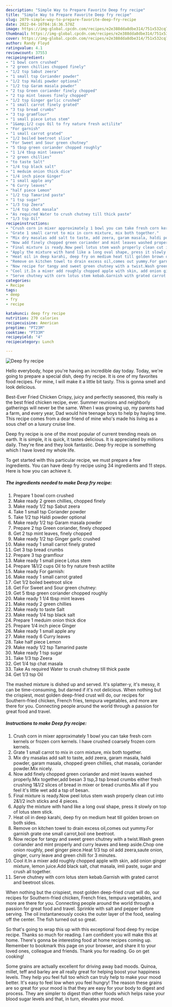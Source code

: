 ```yaml
---
description: "Simple Way to Prepare Favorite Deep fry recipe"
title: "Simple Way to Prepare Favorite Deep fry recipe"
slug: 2079-simple-way-to-prepare-favorite-deep-fry-recipe
date: 2022-04-16T04:16:36.578Z
image: https://img-global.cpcdn.com/recipes/e2e388dda8dbe314/751x532cq70/deep-fry-recipe-recipe-main-photo.jpg
thumbnail: https://img-global.cpcdn.com/recipes/e2e388dda8dbe314/751x532cq70/deep-fry-recipe-recipe-main-photo.jpg
cover: https://img-global.cpcdn.com/recipes/e2e388dda8dbe314/751x532cq70/deep-fry-recipe-recipe-main-photo.jpg
author: Randy Floyd
ratingvalue: 4.1
reviewcount: 37553
recipeingredient:
- "1 bowl corn crushed"
- "2 green chillies chopped finely"
- "1/2 tsp Sabut zeera"
- "1 small tsp Coriander powder"
- "1/2 tsp Haldi powder optional"
- "1/2 tsp Garam masala powder"
- "2 tsp Green coriander finely chopped"
- "2 tsp mint leaves finely chopped"
- "1/2 tsp Ginger garlic crushed"
- "1 small carrot finely grated"
- "3 tsp bread crumbs"
- "3 tsp gramflour"
- "1 small piece Lotus stem"
- "1&amp;1/2 cups Oil to fry nature fresh actilite"
- "For garnish"
- "1 small carrot grated"
- "1/2 boiled beetroot slice"
- "For Sweet and Sour green chutney"
- "5 tbsp green coriander chopped roughly"
- "1 1/4 tbsp mint leaves"
- "2 green chillies"
- "to taste Salt"
- "1/4 tsp black salt"
- "1 meduim onion thick dice"
- "1/4 inch piece Ginger"
- "1 small apple any"
- "6 Curry leaves"
- "half piece Lemon"
- "1/2 tsp Tamarind paste"
- "1 tsp sugar"
- "1/3 tsp Zeera"
- "1/4 tsp chat masala"
- "As required Water to crush chutney till thick paste"
- "1/3 tsp Oil"
recipeinstructions:
- "Crush corn in mixer approximately 1 bowl you can take fresh corn kernels or frozen corn kernels. I have crushed coarsely frozen corn kernels."
- "Grate 1 small carrot to mix in corn mixture, mix both together."
- "Mix dry masalas add salt to taste, add zeera, garam masala, haldi powder, garam masala, chopped green chillies, chat masala, coriander powder.Mix nicely."
- "Now add finely chopped green coriander and mint leaves washed properly.Mix together,add besan 3 tsp,3 tsp bread crumbs either fresh crushing 1&amp;1/2 slices of bread in mixer or bread crumbs.Mix all if you feel it&#39;s little wet add a tsp of besan."
- "Final mixture is ready.Now peel lotus stem wash properly clean cut into 2&amp;1/2 inch sticks and 4 pieces."
- "Apply the mixture with hand like a long oval shape, press it slowly on top of lotus stem stick."
- "Heat oil in deep karahi, deep fry on medium heat till golden brown on both sides."
- "Remove on kitchen towel to drain excess oil,comes out yummy.For garnish grate one small carrot,boil one beetroot."
- "Now recipe for tangy and sweet green chutney with a twist.Wash green coriander and mint properly and curry leaves and keep aside.Chop one onion roughly, peel ginger piece.Heat 1/3 tsp oil add zeera,saute onion, ginger, curry leave and green chilli for 3 minutes."
- "Cool it.In a mixer add roughly chopped apple with skin, add onion ginger mixture, lemon juice.Add black salt, chat masala, imli paste, sugar and crush all together."
- "Serve chutney with corn lotus stem kebab.Garnish with grated carrot and beetroot slices."
categories:
- Recipe
tags:
- deep
- fry
- recipe

katakunci: deep fry recipe 
nutrition: 270 calories
recipecuisine: American
preptime: "PT23M"
cooktime: "PT33M"
recipeyield: "4"
recipecategory: Lunch

---
```



![Deep fry recipe](https://img-global.cpcdn.com/recipes/e2e388dda8dbe314/751x532cq70/deep-fry-recipe-recipe-main-photo.jpg)

Hello everybody, hope you're having an incredible day today. Today, we're going to prepare a special dish, deep fry recipe. It is one of my favorites food recipes. For mine, I will make it a little bit tasty. This is gonna smell and look delicious.

Best-Ever Fried Chicken Crispy, juicy and perfectly seasoned, this really is the best fried chicken recipe, ever. Summer reunions and neighborly gatherings will never be the same. When I was growing up, my parents had a farm, and every year, Dad would hire teenage boys to help by haying time. This recipe comes from a dear friend of mine who&#39;s made his living as a sous chef on a luxury cruise line.

Deep fry recipe is one of the most popular of current trending meals on earth. It is simple, it is quick, it tastes delicious. It is appreciated by millions daily. They're fine and they look fantastic. Deep fry recipe is something which I have loved my whole life.


To get started with this particular recipe, we must prepare a few ingredients. You can have deep fry recipe using 34 ingredients and 11 steps. Here is how you can achieve it.

<!--inarticleads1-->

##### The ingredients needed to make Deep fry recipe:

1. Prepare 1 bowl corn crushed
1. Make ready 2 green chillies, chopped finely
1. Make ready 1/2 tsp Sabut zeera
1. Take 1 small tsp Coriander powder
1. Take 1/2 tsp Haldi powder optional
1. Make ready 1/2 tsp Garam masala powder
1. Prepare 2 tsp Green coriander, finely chopped
1. Get 2 tsp mint leaves, finely chopped
1. Make ready 1/2 tsp Ginger garlic crushed
1. Make ready 1 small carrot finely grated
1. Get 3 tsp bread crumbs
1. Prepare 3 tsp gramflour
1. Make ready 1 small piece Lotus stem
1. Prepare 1&amp;1/2 cups Oil to fry nature fresh actilite
1. Make ready For garnish:
1. Make ready 1 small carrot grated
1. Get 1/2 boiled beetroot slice
1. Get For Sweet and Sour green chutney:
1. Get 5 tbsp green coriander chopped roughly
1. Make ready 1 1/4 tbsp mint leaves
1. Make ready 2 green chillies
1. Make ready to taste Salt
1. Make ready 1/4 tsp black salt
1. Prepare 1 meduim onion thick dice
1. Prepare 1/4 inch piece Ginger
1. Make ready 1 small apple any
1. Make ready 6 Curry leaves
1. Take half piece Lemon
1. Make ready 1/2 tsp Tamarind paste
1. Make ready 1 tsp sugar
1. Take 1/3 tsp Zeera
1. Get 1/4 tsp chat masala
1. Take As required Water to crush chutney till thick paste
1. Get 1/3 tsp Oil


The mashed mixture is dished up and served. It&#39;s splatter-y, it&#39;s messy, it can be time-consuming, but darned if it&#39;s not delicious. When nothing but the crispiest, most golden deep-fried crust will do, our recipes for Southern-fried chicken, French fries, tempura vegetables, and more are there for you. Connecting people around the world through a passion for great food and travel. 

<!--inarticleads2-->

##### Instructions to make Deep fry recipe:

1. Crush corn in mixer approximately 1 bowl you can take fresh corn kernels or frozen corn kernels. I have crushed coarsely frozen corn kernels.
1. Grate 1 small carrot to mix in corn mixture, mix both together.
1. Mix dry masalas add salt to taste, add zeera, garam masala, haldi powder, garam masala, chopped green chillies, chat masala, coriander powder.Mix nicely.
1. Now add finely chopped green coriander and mint leaves washed properly.Mix together,add besan 3 tsp,3 tsp bread crumbs either fresh crushing 1&amp;1/2 slices of bread in mixer or bread crumbs.Mix all if you feel it&#39;s little wet add a tsp of besan.
1. Final mixture is ready.Now peel lotus stem wash properly clean cut into 2&amp;1/2 inch sticks and 4 pieces.
1. Apply the mixture with hand like a long oval shape, press it slowly on top of lotus stem stick.
1. Heat oil in deep karahi, deep fry on medium heat till golden brown on both sides.
1. Remove on kitchen towel to drain excess oil,comes out yummy.For garnish grate one small carrot,boil one beetroot.
1. Now recipe for tangy and sweet green chutney with a twist.Wash green coriander and mint properly and curry leaves and keep aside.Chop one onion roughly, peel ginger piece.Heat 1/3 tsp oil add zeera,saute onion, ginger, curry leave and green chilli for 3 minutes.
1. Cool it.In a mixer add roughly chopped apple with skin, add onion ginger mixture, lemon juice.Add black salt, chat masala, imli paste, sugar and crush all together.
1. Serve chutney with corn lotus stem kebab.Garnish with grated carrot and beetroot slices.


When nothing but the crispiest, most golden deep-fried crust will do, our recipes for Southern-fried chicken, French fries, tempura vegetables, and more are there for you. Connecting people around the world through a passion for great food and travel. Sprinkle with salt and pepper before serving. The oil instantaneously cooks the outer layer of the food, sealing off the center. The fish turned out so great. 

So that's going to wrap this up with this exceptional food deep fry recipe recipe. Thanks so much for reading. I am confident you will make this at home. There's gonna be interesting food at home recipes coming up. Remember to bookmark this page on your browser, and share it to your loved ones, colleague and friends. Thank you for reading. Go on get cooking!

Some grains are actually excellent for driving away bad moods. Quinoa, millet, teff and barley are all really great for helping boost your happiness levels. They help you feel full too which can truly help to make your mood better. It's easy to feel low when you feel hungry! The reason these grains are so great for your mood is that they are easy for your body to digest and process. They are simpler to digest than other foods which helps raise your blood sugar levels and that, in turn, elevates your mood.
